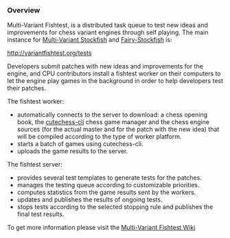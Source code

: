 ### Overview

Multi-Variant Fishtest, is a distributed task queue to test new ideas and improvements for chess variant engines through self playing. The main instance for [Multi-Variant Stockfish](https://github.com/ddugovic/Stockfish) and [Fairy-Stockfish](https://github.com/ianfab/Fairy-Stockfish) is:

http://variantfishtest.org/tests

Developers submit patches with new ideas and improvements for the engine, and CPU contributors install a fishtest worker on their computers to let the engine play games in the background in order to help developers test their patches.

The fishtest worker:
- automatically connects to the server to download: a chess opening book, the [cutechess-cli](https://github.com/ddugovic/Stockfish/wiki/How-To-build-cutechess-with-Qt-5-static) chess game manager and the chess engine sources (for the actual master and for the patch with the new idea) that will be compiled according to the type of worker platform.
- starts a batch of games using cutechess-cli.
- uploads the game results to the server.

The fishtest server:
- provides several test templates to generate tests for the patches.
- manages the testing queue according to customizable priorities.
- computes statistics from the game results sent by the workers.
- updates and publishes the results of ongoing tests.
- stops tests according to the selected stopping rule and publishes the final test results.

To get more information please visit the [Multi-Variant Fishtest Wiki](https://github.com/ianfab/fishtest/wiki)
